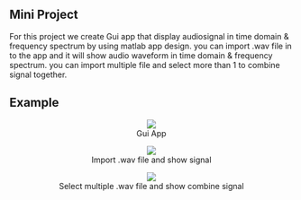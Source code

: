 <!-- Mini Project -->
## Mini Project
For this project we create Gui app that display audiosignal in time domain & frequency spectrum by using matlab app design. 
you can import .wav file in to the app and it will show audio waveform in time domain & frequency spectrum.
you can import multiple file and select more than 1 to combine signal together.

## Example
<p align="center">
  <img src="https://user-images.githubusercontent.com/47467214/142718417-e64f41bd-8f71-428c-8451-829adf925a79.png" /><br/>
  Gui App
</p>
<p align="center">
  <img src="https://user-images.githubusercontent.com/47467214/142718447-db07343c-c514-4600-8416-c3173e414e88.png" /><br/>
  Import .wav file and show signal
</p>
<p align="center">
  <img src="https://user-images.githubusercontent.com/47467214/142718468-4a4d0b3f-c241-4397-92e3-f40c669ce35d.png" /><br/>
  Select multiple .wav file and show combine signal
</p>




